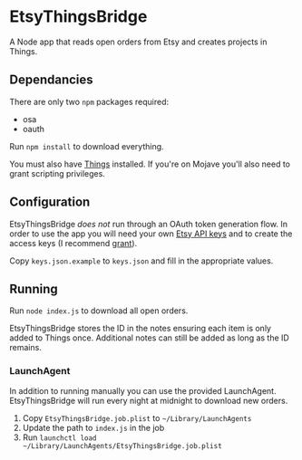# EtsyThingsBridge
A Node app that reads open orders from Etsy and creates projects in Things. 

## Dependancies 

There are only two `npm` packages required:

- osa
- oauth

Run `npm install` to download everything. 

You must also have [Things][things] installed. If you're on Mojave you'll also need to grant scripting privileges. 

## Configuration

EtsyThingsBridge _does not_ run through an OAuth token generation flow. In order to use the app you will need your own [Etsy API keys][etsy] and to create the access keys (I recommend [grant][]). 

Copy `keys.json.example` to `keys.json` and fill in the appropriate values. 

## Running

Run `node index.js` to download all open orders. 

EtsyThingsBridge stores the ID in the notes ensuring each item is only added to Things once. Additional notes can still be added as long as the ID remains. 

### LaunchAgent

In addition to running manually you can use the provided LaunchAgent. EtsyThingsBridge will run every night at midnight to download new orders.  

1. Copy `EtsyThingsBridge.job.plist` to `~/Library/LaunchAgents`
2. Update the path to `index.js` in the job
3. Run `launchctl load ~/Library/LaunchAgents/EtsyThingsBridge.job.plist`

[things]: https://culturedcode.com/things/
[etsy]: https://www.etsy.com/developers/your-apps
[grant]: https://grant.outofindex.com/etsy#

